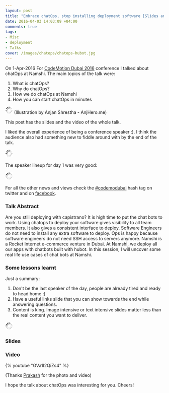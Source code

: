 ```yaml
---
layout: post
title: "Embrace chatOps, stop installing deployment software [Slides and Video]"
date: 2016-04-03 14:03:09 +04:00
comments: true
tags: 
- Misc
- deployment
- Talks
cover: /images/chatops/chatops-hubot.jpg
---
```


On 1-Apr-2016 For [CodeMotion Dubai 2016](http://dubai2016.codemotionworld.com/) conference I talked about chatOps at Namshi. 
The main topics of the talk were:

1. What is chatOps?
1. Why do chatOps?
1. How we do chatOps at Namshi
1. How you can start chatOps in minutes

<img class="center" src="/images/generic/loading.gif" data-echo="/images/chatops/chatops-hubot.jpg" title="Embrace chatOps, stop installing deployment software [Slides and Video]" alt="Embrace chatOps, stop installing deployment software [Slides and Video]">
(Illustration by Anjan Shrestha - AnjHero.me)

This post has the slides and the video of the whole talk. 
<!-- more -->
I liked the overall experience of being a conference  speaker :). 
I think the audience also had something new to fiddle around with by the end of the talk.

<img class="center" src="/images/generic/loading.gif" data-echo="/images/chatops/speaker.jpg" title="Speaker at Codemotion Dubai 2016" alt="Speaker at Codemotion Dubai 2016">

The speaker lineup for day 1 was very good:

<img class="center" src="/images/generic/loading.gif" data-echo="/images/chatops/codemodubai-speakers-day-1.jpg" title="Codemotion Dubai 2016 Speaker lineup" alt="Codemotion Dubai 2016 Speaker lineup">

For all the other news and views check the [#codemodubai](https://twitter.com/hashtag/codemodubai?src=hash) hash tag on twitter 
and on [facebook](https://www.facebook.com/codemotiondubai/).

### Talk Abstract

Are you still deploying with capistrano? It is high time to put the chat bots to work. Using chatops to deploy your 
software gives visibility to all team members. It also gives a consistent interface to deploy. Software Engineers do not 
need to install any extra software to deploy. Ops is happy because software engineers do not need SSH access to servers 
anymore. Namshi is a Rocket Internet e-commerce venture in Dubai. At Namshi, we deploy all our apps with chatbots built 
with hubot. In this session, I will uncover some real life use cases of chat bots at Namshi.

### Some lessons learnt

Just a summary:

1. Don't be the last speaker of the day, people are already tired and ready to head home :)
1. Have a useful links slide that you can show towards the end while answering questions.
1. Content is king. Image intensive or text intensive slides matter less than the real content you want to deliver.

<img class="center" src="/images/generic/loading.gif" data-echo="/images/chatops/chatops-talk.jpg" title="Embrace chatOps, stop installing deployment software [Slides and Video]" alt="Embrace chatOps, stop installing deployment software [Slides and Video]">

### Slides

<script async class="speakerdeck-embed" data-id="75a57171f12c40e3939b9504c6748f74" data-ratio="1.77777777777778" src="//speakerdeck.com/assets/embed.js"></script>

### Video

{% youtube "GVa1I2QiZs4" %}

(Thanks [Prakash](http://www.lprakash.com.np/) for the photo and video) 

I hope the talk about chatOps was interesting for you. Cheers!
